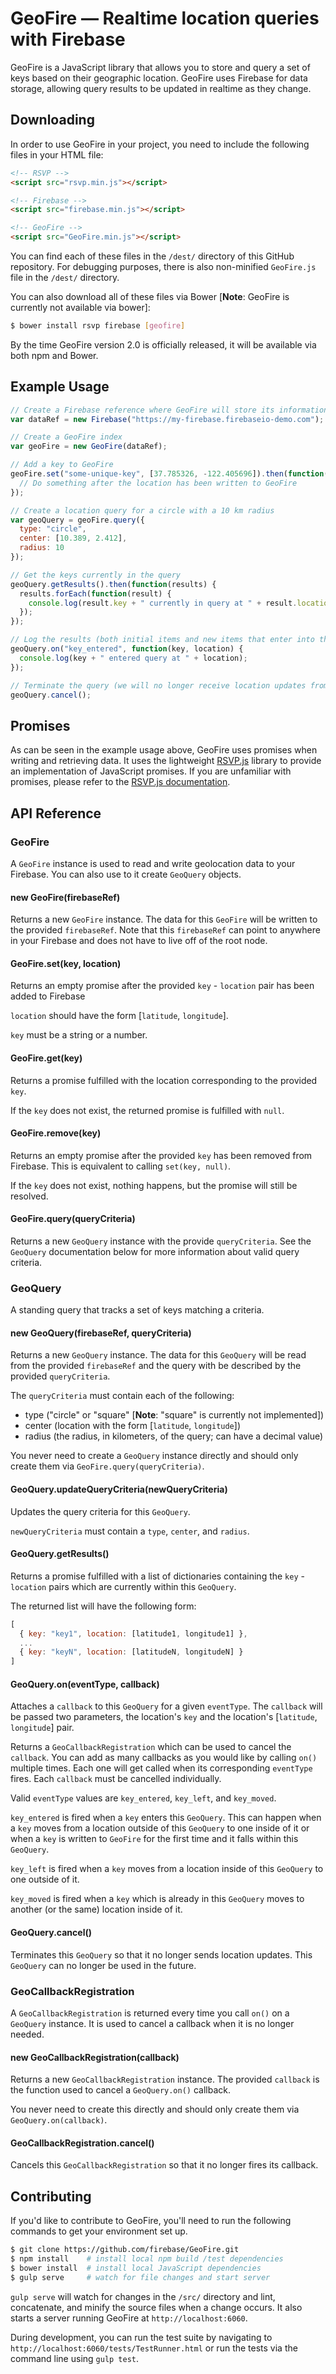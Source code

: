 # GeoFire — Realtime location queries with Firebase

GeoFire is a JavaScript library that allows you to store and query a set
of keys based on their geographic location. GeoFire uses Firebase for data
storage, allowing query results to be updated in realtime as they change.

## Downloading

In order to use GeoFire in your project, you need to include the following files in your HTML file:

```html
<!-- RSVP -->
<script src="rsvp.min.js"></script>

<!-- Firebase -->
<script src="firebase.min.js"></script>

<!-- GeoFire -->
<script src="GeoFire.min.js"></script>
```

You can find each of these files in the `/dest/` directory of this GitHub repository. For debugging purposes, there is also non-minified `GeoFire.js` file in the `/dest/` directory.

You can also download all of these files via Bower [__Note__: GeoFire is currently not available via bower]:

```bash
$ bower install rsvp firebase [geofire]
```

By the time GeoFire version 2.0 is officially released, it will be available via both npm and Bower.

## Example Usage

```JavaScript
// Create a Firebase reference where GeoFire will store its information
var dataRef = new Firebase("https://my-firebase.firebaseio-demo.com");

// Create a GeoFire index
var geoFire = new GeoFire(dataRef);

// Add a key to GeoFire
geoFire.set("some-unique-key", [37.785326, -122.405696]).then(function() {
  // Do something after the location has been written to GeoFire
});

// Create a location query for a circle with a 10 km radius
var geoQuery = geoFire.query({
  type: "circle",
  center: [10.389, 2.412],
  radius: 10
});

// Get the keys currently in the query
geoQuery.getResults().then(function(results) {
  results.forEach(function(result) {
    console.log(result.key + " currently in query at " + result.location);
  });
});

// Log the results (both initial items and new items that enter into the query)
geoQuery.on("key_entered", function(key, location) {
  console.log(key + " entered query at " + location);
});

// Terminate the query (we will no longer receive location updates from the server for this query)
geoQuery.cancel();
```

## Promises

As can be seen in the example usage above, GeoFire uses promises when writing and retrieving data. It uses the lightweight [RSVP.js](https://github.com/tildeio/rsvp.js/) library to provide an implementation of JavaScript promises. If you are unfamiliar with promises, please refer to the [RSVP.js documentation](https://github.com/tildeio/rsvp.js/).

## API Reference

### GeoFire

A `GeoFire` instance is used to read and write geolocation data to your Firebase. You can also use to it create `GeoQuery` objects.

#### new GeoFire(firebaseRef)

Returns a new `GeoFire` instance. The data for this `GeoFire` will be written to the provided `firebaseRef`. Note that this `firebaseRef` can point to anywhere in your Firebase and does not have to live off of the root node.

#### GeoFire.set(key, location)

Returns an empty promise after the provided `key` - `location` pair has been added to Firebase

`location` should have the form [`latitude`, `longitude`].

`key` must be a string or a number.

#### GeoFire.get(key)

Returns a promise fulfilled with the location corresponding to the provided `key`.

If the `key` does not exist, the returned promise is fulfilled with `null`.

#### GeoFire.remove(key)

Returns an empty promise after the provided `key` has been removed from Firebase. This is equivalent to calling `set(key, null)`.

If the `key` does not exist, nothing happens, but the promise will still be resolved.

#### GeoFire.query(queryCriteria)

Returns a new `GeoQuery` instance with the provide `queryCriteria`. See the `GeoQuery` documentation below for more information about valid query criteria.

### GeoQuery

A standing query that tracks a set of keys matching a criteria.

#### new GeoQuery(firebaseRef, queryCriteria)

Returns a new `GeoQuery` instance. The data for this `GeoQuery` will be read from the provided `firebaseRef` and the query with be described by the provided `queryCriteria`.

The `queryCriteria` must contain each of the following:

* type ("circle" or "square" [__Note__: "square" is currently not implemented])
* center (location with the form [`latitude`, `longitude`])
* radius (the radius, in kilometers, of the query; can have a decimal value)

You never need to create a `GeoQuery` instance directly and should only create them via `GeoFire.query(queryCriteria)`.

#### GeoQuery.updateQueryCriteria(newQueryCriteria)

Updates the query criteria for this `GeoQuery`.

`newQueryCriteria` must contain a `type`, `center`, and `radius`.

#### GeoQuery.getResults()

Returns a promise fulfilled with a list of dictionaries containing the `key` - `location` pairs which are currently within this `GeoQuery`.

The returned list will have the following form:

```JavaScript
[
  { key: "key1", location: [latitude1, longitude1] },
  ...
  { key: "keyN", location: [latitudeN, longitudeN] }
]
```

#### GeoQuery.on(eventType, callback)

Attaches a `callback` to this `GeoQuery` for a given `eventType`. The `callback` will be passed two parameters, the location's `key` and the location's [`latitude`, `longitude`] pair.

Returns a `GeoCallbackRegistration` which can be used to cancel the `callback`. You can add as many callbacks as you would like by calling `on()` multiple times. Each one will get called when its corresponding `eventType` fires. Each `callback` must be cancelled individually.

Valid `eventType` values are `key_entered`, `key_left`, and `key_moved`.

`key_entered` is fired when a `key` enters this `GeoQuery`. This can happen when a `key` moves from a location outside of this `GeoQuery` to one inside of it or when a `key` is written to `GeoFire` for the first time and it falls within this `GeoQuery`.

`key_left` is fired when a `key` moves from a location inside of this `GeoQuery` to one outside of it.

`key_moved` is fired when a `key` which is already in this `GeoQuery` moves to another (or the same) location inside of it.

#### GeoQuery.cancel()

Terminates this `GeoQuery` so that it no longer sends location updates. This `GeoQuery` can no longer be used in the future.

### GeoCallbackRegistration

A `GeoCallbackRegistration` is returned every time you call `on()` on a `GeoQuery` instance. It is used to cancel a callback when it is no longer needed.

#### new GeoCallbackRegistration(callback)

Returns a new `GeoCallbackRegistration` instance. The provided `callback` is the function used to cancel a `GeoQuery.on()` callback.

You never need to create this directly and should only create them via `GeoQuery.on(callback)`.

#### GeoCallbackRegistration.cancel()

Cancels this `GeoCallbackRegistration` so that it no longer fires its callback.

## Contributing

If you'd like to contribute to GeoFire, you'll need to run the following
commands to get your environment set up.

```bash
$ git clone https://github.com/firebase/GeoFire.git
$ npm install    # install local npm build /test dependencies
$ bower install  # install local JavaScript dependencies
$ gulp serve     # watch for file changes and start server
```

`gulp serve` will watch for changes in the `/src/` directory and lint, concatenate, and minify the source files when a change occurs. It also starts a server running GeoFire at `http://localhost:6060`.

During development, you can run the test suite by navigating to `http://localhost:6060/tests/TestRunner.html` or run the tests via the command line using `gulp test`.